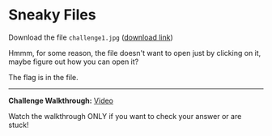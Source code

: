 # Sneaky Files

Download the file `challenge1.jpg` ([download link](https://drive.google.com/file/d/1QkSMlpQSGtj8WayBNaP34UqvOGWNz3x-/view?usp=sharing))

Hmmm, for some reason, the file doesn't want to open just by clicking on it, maybe figure out how you can open it?

The flag is in the file.

---
**Challenge Walkthrough:** [Video](https://loom.com/share/37df91b59dea46f0a8ec3d6e6a9997c4)

Watch the walkthrough ONLY if you want to check your answer or are stuck!
